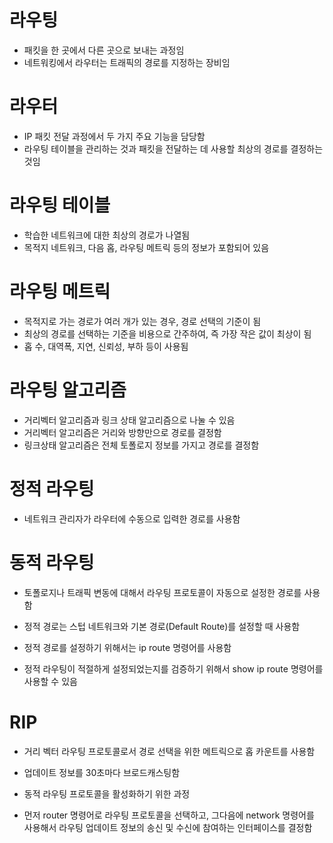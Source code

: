 # 라우팅
- 패킷을 한 곳에서 다른 곳으로 보내는 과정임
- 네트워킹에서 라우터는 트래픽의 경로를 지정하는 장비임

# 라우터
- IP 패킷 전달 과정에서 두 가지 주요 기능을 담당함
- 라우팅 테이블을 관리하는 것과 패킷을 전달하는 데 사용할 최상의 경로를 결정하는 것임

# 라우팅 테이블
- 학습한 네트워크에 대한 최상의 경로가 나열됨
- 목적지 네트워크, 다음 홉, 라우팅 메트릭 등의 정보가 포함되어 있음

# 라우팅 메트릭
- 목적지로 가는 경로가 여러 개가 있는 경우, 경로 선택의 기준이 됨
- 최상의 경로를 선택하는 기준을 비용으로 간주하여, 즉 가장 작은 값이 최상이 됨
- 홉 수, 대역폭, 지연, 신뢰성, 부하 등이 사용됨

# 라우팅 알고리즘
- 거리벡터 알고리즘과 링크 상태 알고리즘으로 나눌 수 있음
- 거리벡터 알고리즘은 거리와 방향만으로 경로를 결정함
- 링크상태 알고리즘은 전체 토폴로지 정보를 가지고 경로를 결정함

# 정적 라우팅
- 네트워크 관리자가 라우터에 수동으로 입력한 경로를 사용함

# 동적 라우팅
- 토폴로지나 트래픽 변동에 대해서 라우팅 프로토콜이 자동으로 설정한 경로를 사용함

- 정적 경로는 스텁 네트워크와 기본 경로(Default Route)를 설정할 때 사용함
- 정적 경로를 설정하기 위해서는 ip route 명령어를 사용함
- 정적 라우팅이 적절하게 설정되었는지를 검증하기 위해서 show ip route 명령어를 사용할 수 있음

# RIP
- 거리 벡터 라우팅 프로토콜로서 경로 선택을 위한 메트릭으로 홉 카운트를 사용함
- 업데이트 정보를 30초마다 브로드캐스팅함

- 동적 라우팅 프로토콜을 활성화하기 위한 과정
- 먼저 router 명령어로 라우팅 프로토콜을 선택하고, 그다음에 network 명령어를 사용해서 라우팅 업데이트 정보의 송신 및 수신에 참여하는 인터페이스를 결정함
